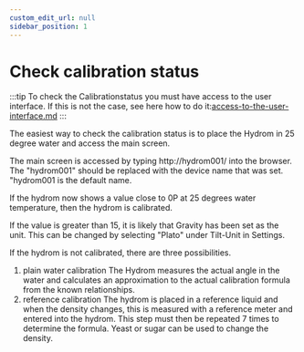 ```yaml
---
custom_edit_url: null
sidebar_position: 1
---
```


# Check calibration status



:::tip
To check the Calibrationstatus you must have access to the user interface. If this is not the case, see here how to do it:[access-to-the-user-interface.md](../getting-started/access-to-the-user-interface.md "mention")
:::

The easiest way to check the calibration status is to place the Hydrom in 25 degree water and access the main screen.

The main screen is accessed by typing http://hydrom001/ into the browser.
The "hydrom001" should be replaced with the device name that was set.
"hydrom001 is the default name.

If the hydrom now shows a value close to 0P at 25 degrees water temperature, then the hydrom is calibrated.

If the value is greater than 15, it is likely that Gravity has been set as the unit.
This can be changed by selecting "Plato" under Tilt-Unit in Settings.

If the hydrom is not calibrated, there are three possibilities.
1. plain water calibration
The Hydrom measures the actual angle in the water and calculates an approximation to the actual calibration formula from the known relationships.
2. reference calibration
The hydrom is placed in a reference liquid and when the density changes, this is measured with a reference meter and entered into the hydrom.
This step must then be repeated 7 times to determine the formula.
Yeast or sugar can be used to change the density.
